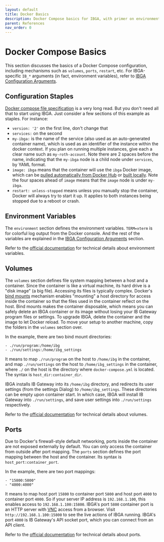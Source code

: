 ```yaml
---
layout: default
title: Docker Basics
description: Docker Compose basics for IBGA, with primer on environment variables, volumes and ports.
parent: References
nav_order: 0
---
```


# Docker Compose Basics

This section discusses the basics of a Docker Compose configuration, including mechanisms such as `volumes`, `ports`, `restart`, etc. For IBGA-specific `IB_*` arguments (in fact, environment variables), refer to [IBGA Configuration Arguments](config-args.md). 

## Configuration Staples

<a href="https://docs.docker.com/compose/compose-file/" target="_blank">Docker compose file specification</a> is a very long read. But you don't need all that to start using IBGA. Just consider a few sections of this example as staples. For instance:

* `version: '2'` on the first line, don't change that
* `services:` on the second
* `my-ibga:` is the name of the service (also used as an auto-generated container name), which is used as an identifier of the instance within the docker context. If you plan on running multiple instances, give each a clear name such as `my-roth-account`. Note there are 2 spaces before the name, indicating that the `my-ibga` node is a child node under `services`, by YAML format.
* `image: ibga` means that the container will use the `ibga` Docker image, which can be [pulled automatically from Docker Hub](docker-image.md#obtaining-the-ibga-image-from-docker-hub) or [built locally](docker-image.md#building-the-image). Note the four spaces ahead of `image` means that the `image` node is under `my-ibga`.
* `restart: unless-stopped` means unless you manually stop the container, Docker will always try to start it up. It applies to both instances being stopped due to a reboot or crash.

## Environment Variables

The `environment` section defines the environment variables. `TERM=xterm` is for colorful log output from the Docker console. And the rest of the variables are explained in the [IBGA Configuration Arguments](config-args.md) section.

Refer to the <a href="https://docs.docker.com/compose/compose-file/#environment">official documentation</a> for technical details about environment variables.

## Volumes

The `volumes` section defines file system mapping between a host and a container. Since the container is like a virtual machine, its hard drive is a "disk image" (a big file). Accessing its files is typically complex. Docker's <a href="https://docs.docker.com/storage/bind-mounts/" target="_blank">bind mounts</a> mechanism enables "mounting" a host directory for access inside the container so that the files used in the container reflect on the host. Bind mounts makes the container disposable, which means you can safely delete an IBGA container or its image without losing your IB Gateway program files or settings. To upgrade IBGA, delete the container and the image to let Docker reload. To move your setup to another machine, copy the folders in the `volumes` section over.

In the example, there are two bind mount directories:

    - ./run/program:/home/ibg
    - ./run/settings:/home/ibg_settings

It means to map `./run/program` on the host to `/home/ibg` in the container, and map `./run/settings` on the host to `/home/ibg_settings` in the container, where `./` on the host is the directory where `docker-compose.yml` is located. The syntax is `host_dir:container_dir`.

IBGA installs IB Gateway into its `/home/ibg` directory, and redirects its user settings (from the settings Dialog) to `/home/ibg_settings`. These directories can be empty upon container start. In which case, IBGA will install IB Gateway into `./run/settings`, and save user settings into `./run/settings` respectively.

Refer to the <a href="https://docs.docker.com/compose/compose-file/#volumes">official documentation</a> for technical details about volumes.

## Ports

Due to Docker's firewall-style default networking, ports inside the container are not exposed externally by default. You can only access the container from outside after port mapping. The `ports` section defines the port mapping between the host and the container. Its syntax is `host_port:container_port`.

In the example, there are two port mappings:

    - "15800:5800"
    - "4000:4000"

It means to map host port `15800` to container port `5800` and host port `4000` to container port `4000`. So if your server IP address is `192.168.1.100`, this enables access to `192.168.1.100:15800`. IBGA's port `5800` container port is an HTTP server with <a href="https://en.wikipedia.org/wiki/Virtual_Network_Computing" target="_blank">VNC</a> access from a browser. Visit `http://192.168.1.100:15800` to see the live actions of IBGA running. IBGA's port `4000` is IB Gateway's API socket port, which you can connect from an API client.

Refer to the <a href="https://docs.docker.com/compose/compose-file/#ports">official documentation</a> for technical details about ports.

